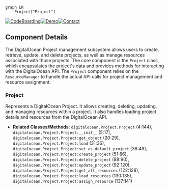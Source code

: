 ```mermaid
graph LR
    Project["Project"]
```
[![CodeBoarding](https://img.shields.io/badge/Generated%20by-CodeBoarding-9cf?style=flat-square)](https://github.com/CodeBoarding/GeneratedOnBoardings)[![Demo](https://img.shields.io/badge/Try%20our-Demo-blue?style=flat-square)](https://www.codeboarding.org/demo)[![Contact](https://img.shields.io/badge/Contact%20us%20-%20codeboarding@gmail.com-lightgrey?style=flat-square)](mailto:codeboarding@gmail.com)

## Component Details

The DigitalOcean Project management subsystem allows users to create, retrieve, update, and delete projects, as well as manage resources associated with those projects. The core component is the `Project` class, which encapsulates the project's data and provides methods for interacting with the DigitalOcean API. The `Project` component relies on the `ResourceManager` to handle the actual API calls for project management and resource assignment.

### Project
Represents a DigitalOcean Project. It allows creating, deleting, updating, and managing resources within a project. It also handles loading project details and resources from the DigitalOcean API.
- **Related Classes/Methods**: `digitalocean.Project.Project` (4:144), `digitalocean.Project.Project:__init__` (5:17), `digitalocean.Project.Project:get_object` (20:29), `digitalocean.Project.Project:load` (31:36), `digitalocean.Project.Project:set_as_default_project` (38:49), `digitalocean.Project.Project:create_project` (51:86), `digitalocean.Project.Project:delete_project` (88:90), `digitalocean.Project.Project:update_project` (92:120), `digitalocean.Project.Project:get_all_resources` (122:128), `digitalocean.Project.Project:load_resources` (130:135), `digitalocean.Project.Project:assign_resource` (137:141)